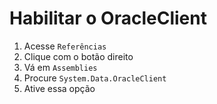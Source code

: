# Habilitar o OracleClient

1. Acesse `Referências`
2. Clique com o botão direito
3. Vá em `Assemblies`
4. Procure `System.Data.OracleClient`
5. Ative essa opção